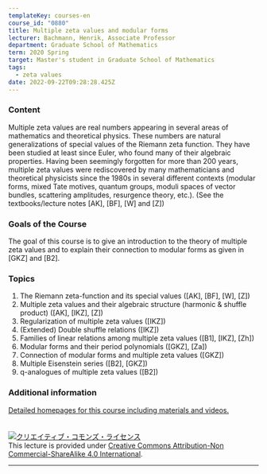 ```yaml
---
templateKey: courses-en
course_id: "0880"
title: Multiple zeta values and modular forms
lecturer: Bachmann, Henrik, Associate Professor
department: Graduate School of Mathematics
term: 2020 Spring
target: Master's student in Graduate School of Mathematics
tags:
  - zeta values
date: 2022-09-22T09:28:28.425Z
---
```


### Content

Multiple zeta values are real numbers appearing in several areas of mathematics and theoretical physics. These numbers are natural generalizations of special values of the Riemann zeta function. They have been studied at least since Euler, who found many of their algebraic properties. Having been seemingly forgotten for more than 200 years, multiple zeta values were rediscovered by many mathematicians and theoretical physicists since the 1980s in several different contexts (modular forms, mixed Tate motives, quantum groups, moduli spaces of vector bundles, scattering amplitudes, resurgence theory, etc.). (See the textbooks/lecture notes \[AK], \[BF], \[W] and \[Z])

### Goals of the Course

The goal of this course is to give an introduction to the theory of multiple zeta values and to explain their connection to modular forms as given in \[GKZ] and \[B2].

### Topics

1. The Riemann zeta-function and its special values (\[AK], ​\[BF], \[W], \[Z])
2. Multiple zeta values and their algebraic structure (harmonic & shuffle product) (\[AK], \[IKZ], \[Z])
3. Regularization of multiple zeta values (\[IKZ])
4. (Extended) Double shuffle relations (\[IKZ])
5. Families of linear relations among multiple zeta values (\[B1], \[IKZ], \[Zh])
6. Modular forms and their period polynomials (\[GKZ], \[Za])
7. Connection of modular forms and multiple zeta values (\[GKZ])
8. Multiple Eisenstein series (\[B2], \[GKZ])
9. q-analogues of multiple zeta values (\[B2])

### Additional information

[Detailed homepages for this course including materials and videos.](https://www.henrikbachmann.com/mzv2020.html)
<br>
<br>
<br>
<a rel="license" href="http://creativecommons.org/licenses/by-nc-sa/4.0/"><img alt="クリエイティブ・コモンズ・ライセンス" style="border-width:0" style="border-width:0;" data-src="" src="https://i.creativecommons.org/l/by-nc-sa/4.0/88x31.png" /></a><br />This lecture is provided under <a rel="license" href="http://creativecommons.org/licenses/by-nc-sa/4.0/">Creative Commons Attribution-Non Commercial-ShareAlike 4.0 International</a>.

---
